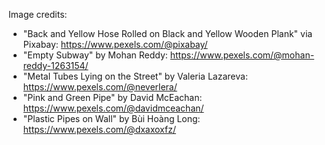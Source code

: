 Image credits:
- "Back and Yellow Hose Rolled on Black and Yellow Wooden Plank" via Pixabay: https://www.pexels.com/@pixabay/
- "Empty Subway" by Mohan Reddy: https://www.pexels.com/@mohan-reddy-1263154/
- "Metal Tubes Lying on the Street" by Valeria Lazareva: https://www.pexels.com/@neverlera/
- "Pink and Green Pipe" by David McEachan: https://www.pexels.com/@davidmceachan/
- "Plastic Pipes on Wall" by Bùi Hoàng Long: https://www.pexels.com/@dxaxoxfz/